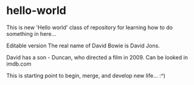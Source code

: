 # hello-world
This is new 'Hello world' class of repository for learning how to do something in here...


Editable version
The real name of David Bowie is David Jons.

David has a son - Duncan, who directed a film in 2009. Can be looked in imdb.com

This is starting point to begin, merge, and develop new life...  :^)
